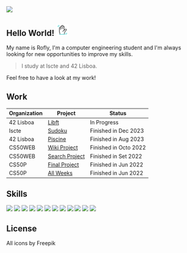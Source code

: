 <a href="#"><img src="https://github.com/Rofly01/Rofly01/blob/main/src/miles%20morales.gif" align="center" width="300" heigth="300"/></a>

## Hello World! <a href="#"><img src="https://github.com/Rofly01/Rofly01/blob/main/src/wave.gif" width="32" heigth="32"/></a>
My name is Rofly, I'm a computer engineering student and I'm always looking for new opportunities to improve my skills.  <br />
> I study at Iscte and 42 Lisboa.

Feel free to have a look at my work!

## Work
Organization | Project  | Status
------------- | ------------- | -------------
42 Lisboa | [Libft](https://github.com/Rofly01/42-libft)  | In Progress
Iscte | [Sudoku](https://github.com/Rofly01/iscte-sudoku)  | Finished in Dec 2023
42 Lisboa | [Piscine](https://github.com/Rofly01/42-piscine) | Finished in Aug 2023
CS50WEB | [Wiki Project](https://github.com/Rofly01/cs50s-wiki) | Finished in Octo 2022
CS50WEB | [Search Project](https://github.com/Rofly01/cs50s-search) | Finished in Set 2022
CS50P | [Final Project](https://github.com/Rofly01/cs50p-tverbs) | Finished in Jun 2022
CS50P | [All Weeks](https://github.com/Rofly01/cs50p-prblms) | Finished in Jun 2022

## Skills
![](https://img.shields.io/badge/C-00599C?style=for-the-badge&logo=c&logoColor=white)
![](https://img.shields.io/badge/Java-ED8B00?style=for-the-badge&logo=openjdk&logoColor=white)
![](https://img.shields.io/badge/Python-14354C?style=for-the-badge&logo=python&logoColor=white)
![](https://img.shields.io/badge/Lua-2C2D72?style=for-the-badge&logo=lua&logoColor=white)
![](https://img.shields.io/badge/Django-092E20?style=for-the-badge&logo=django&logoColor=white)
![](https://img.shields.io/badge/MySQL-00000F?style=for-the-badge&logo=mysql&logoColor=white)
![](https://img.shields.io/badge/GNU%20Bash-4EAA25?style=for-the-badge&logo=GNU%20Bash&logoColor=white)
![](https://img.shields.io/badge/GIT-E44C30?style=for-the-badge&logo=git&logoColor=white)
![](https://img.shields.io/badge/SQLite-07405E?style=for-the-badge&logo=sqlite&logoColor=white)
![](https://img.shields.io/badge/MySQL-00000F?style=for-the-badge&logo=mysql&logoColor=white)
![](https://img.shields.io/badge/MongoDB-4EA94B?style=for-the-badge&logo=mongodb&logoColor=white)
![](https://img.shields.io/badge/VIM-%2311AB00.svg?&style=for-the-badge&logo=vim&logoColor=whit)

## License
All icons by Freepik
